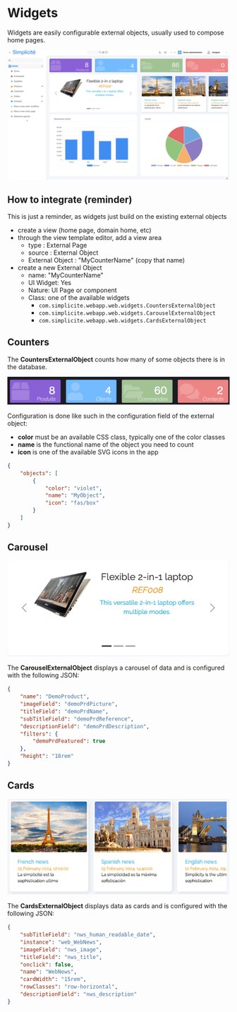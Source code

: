 Widgets
====================

Widgets are easily configurable external objects, usually used to compose home pages. 

![home](home.png)

How to integrate (reminder)
---------------------------

This is just a reminder, as widgets just build on the existing external objects 

- create a view (home page, domain home, etc)
- through the view template editor, add a view area
    - type : External Page
    - source : External Object
    - External Object : "MyCounterName" (copy that name)
- create a new External Object
    - name: "MyCounterName"
    - UI Widget: Yes
    - Nature: UI Page or component
    - Class: one of the available widgets
        - `com.simplicite.webapp.web.widgets.CountersExternalObject`
        - `com.simplicite.webapp.web.widgets.CarouselExternalObject`
        - `com.simplicite.webapp.web.widgets.CardsExternalObject`

Counters
--------

The **CountersExternalObject** counts how many of some objects there is in the database.

![counters](counters.png)

Configuration is done like such in the configuration field of the external object:
- **color** must be an available CSS class, typically one of the color classes
- **name** is the functional name of the object you need to count
- **icon** is one of the available SVG icons in the app

```json
{
	"objects": [
		{
			"color": "violet",
			"name": "MyObject",
			"icon": "fas/box"
		}
	]
}
```


Carousel
---------

![carousel](carousel.png)

The **CarouselExternalObject** displays a carousel of data and is configured with the following JSON:

```json
{
	"name": "DemoProduct",
	"imageField": "demoPrdPicture",
	"titleField": "demoPrdName",
	"subTitleField": "demoPrdReference",
	"descriptionField": "demoPrdDescription",
	"filters": {
		"demoPrdFeatured": true
	},
	"height": "18rem"
}
```

Cards
------

![cards](cards.png)

The **CardsExternalObject** displays data as cards and is configured with the following JSON:

```json
{
	"subTitleField": "nws_human_readable_date",
	"instance": "web_WebNews",
	"imageField": "nws_image",
	"titleField": "nws_title",
	"onclick": false,
	"name": "WebNews",
	"cardWidth": "15rem",
	"rowClasses": "row-horizontal",
	"descriptionField": "nws_description"
}
```



